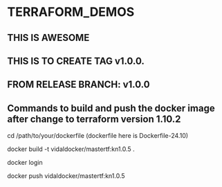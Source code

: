 # TERRAFORM_DEMOS

## THIS IS AWESOME

## THIS IS TO CREATE TAG v1.0.0.

## FROM RELEASE BRANCH: v1.0.0

## Commands to build and push the docker image after change to terraform version 1.10.2
cd /path/to/your/dockerfile (dockerfile here is Dockerfile-24.10)

docker build -t vidaldocker/mastertf:kn1.0.5 .

docker login

docker push vidaldocker/mastertf:kn1.0.5

